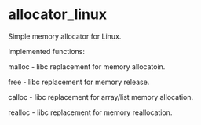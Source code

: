 # allocator_linux
Simple memory allocator for Linux.

Implemented functions:

malloc - libc replacement for memory allocatoin.

free - libc replacement for memory release.

calloc - libc replacement for array/list memory allocation.

realloc - libc replacement for memory reallocation.
